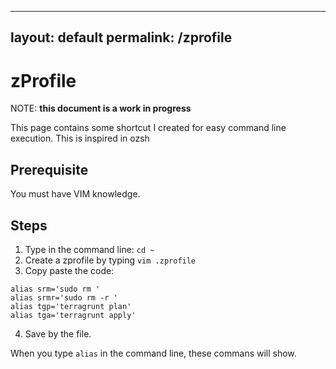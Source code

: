 
---
layout: default
permalink: /zprofile
---

# zProfile

NOTE: **this document is a work in progress**

This page contains some shortcut I created for easy command line execution. This is inspired in ozsh

## Prerequisite

You must have VIM knowledge.

## Steps

1. Type in the command line: `cd ~`
2. Create a zprofile by typing `vim .zprofile`
3. Copy paste the code:
```
alias srm='sudo rm '
alias srmr='sudo rm -r '
alias tgp='terragrunt plan'
alias tga='terragrunt apply'
```
4. Save by the file.

When you type `alias` in the command line, these commans will show.

